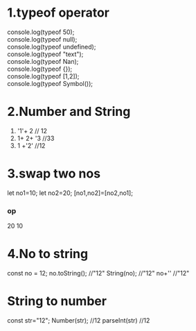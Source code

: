 # 1.typeof operator
 console.log(typeof 50); <br />
 console.log(typeof null); <br />
console.log(typeof undefined); <br />
console.log(typeof "text"); <br />
console.log(typeof Nan); <br />
console.log(typeof {}); <br />
console.log(typeof [1,2]); <br />
console.log(typeof Symbol());  <br />

# 2.Number and String
1. '1'+ 2    // 12
2.  1+ 2+ '3   //33
3.  1 +'2'  //12

# 3.swap two nos
let no1=10;
let no2=20;
[no1,no2]=[no2,no1];
 ### op
  20 10 
 
 # 4.No to string
 const no = 12; 
no.toString();  //"12"
String(no);      //"12"
no+''            //"12"

# String to number
const str="12";
Number(str);    //12
parseInt(str)   //12

 
